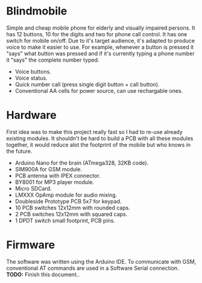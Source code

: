 # Blindmobile

Simple and cheap mobile phone for elderly and visually impaired persons. It has 12 buttons, 10 for the digits and two for phone call control. It has one switch for mobile on/off. Due to it's target audience, it's adapted to produce voice to make it easier to use. For example, whenever a button is pressed it "says" what button was pressed and if it's currently typing a phone number it "says" the complete number typed.

 * Voice buttons.
 * Voice status.
 * Quick number call (press single digit button + call button).
 * Conventional AA cells for power source, can use rechargable ones.

# Hardware

First idea was to make this project really fast so I had to re-use already existing modules. It shouldn't be hard to build a PCB with all these modules together, it would reduce alot the footprint of the mobile but who knows in the future.

* Arduino Nano for the brain (ATmega328, 32KB code).
* SIM900A for GSM module.
* PCB antenna with IPEX connector.
* BY8001 for MP3 player module.
* Micro SDCard.
* LMXXX OpAmp module for audio mixing.
* Doubleside Prototype PCB 5x7 for keypad.
* 10 PCB switches 12x12mm with rounded caps.
* 2 PCB switches 12x12mm with squared caps.
* 1 DPDT switch small footprint, PCB pins.

# Firmware

The software was written using the Arduino IDE. To communicate with GSM, conventional AT commands are used in a Software Serial connection.  **TODO:** Finish this document..
